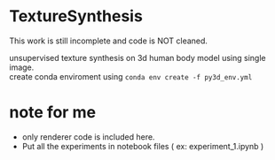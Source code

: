 # TextureSynthesis
This work is still incomplete and code is NOT cleaned. 

unsupervised texture synthesis on 3d human body model using single image.  
create conda enviroment using 
`conda env create -f py3d_env.yml`

# note for me
- only renderer code is included here.
- Put all the experiments in notebook files ( ex: experiment_1.ipynb )

